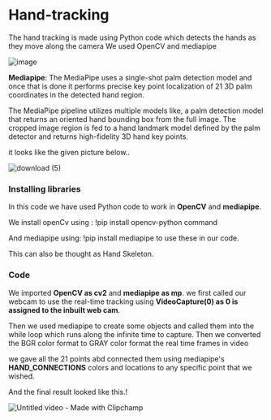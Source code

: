 # Hand-tracking
The hand tracking is made using Python code which detects the hands as they move along the camera  We used OpenCV and mediapipe 

![image](https://github.com/Atharva1702/Hand-tracking/assets/90234696/347919a4-4ec9-4c1c-bb80-64b1fda49430) 


 **Mediapipe**: The MediaPipe uses a single-shot palm detection model and once that is done it performs precise key point localization of 21 3D palm coordinates in the detected hand region.

The MediaPipe pipeline utilizes multiple models like, a palm detection model that returns an oriented hand bounding box from the full image. The cropped image region is fed to a hand landmark model defined by the palm detector and returns high-fidelity 3D hand key points.

it looks like the given picture below..


![download (5)](https://github.com/Atharva1702/Hand-tracking/assets/90234696/fb8d47de-1b1b-4921-a765-e401bb914b2a)




### Installing libraries
In this code we have used Python code to work in **OpenCV** and **mediapipe**.


We install openCv using : !pip install opencv-python command 

And mediapipe using: !pip install mediapipe  to use these in our code.

This can also be thought as Hand Skeleton.

### Code

We imported **OpenCV as cv2** and **mediapipe as mp**. we first called our webcam to use the real-time tracking using **VideoCapture(0) as 0 is assigned to the inbuilt web cam**. 

Then we used mediapipe to create some objects and called them into the while loop which runs along the infinite time to capture. Then we converted the BGR color format to GRAY color format the real time frames in video 

we gave all the 21 points abd connected them using mediapipe's **HAND_CONNECTIONS** colors and locations to any specific point that we wished.

And the final result looked like this.!

![Untitled video - Made with Clipchamp](https://github.com/Atharva1702/Hand-tracking/assets/90234696/dd25bc86-6ea4-4de3-8a23-52e95972a8bf)




  



